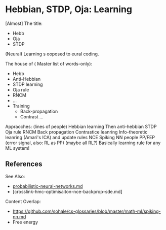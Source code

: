 # Hebbian, STDP, Oja: Learning


[Almost] The title:
* Hebb
* Oja
* STDP

(Neural) Learning s ooposed to eural coding.

The house of (
Master list of words-only):
* Hebb
* Anti-Hebbian
* STDP learning
* Oja rule
* RNCM
* ...
* Training
    * Back-propagation
    * Contrast ...

Appraoches: (lines of people)
Hebbian learning
Then anti-hebbian
STDP
Oja rule
RNCM
Back propagation
Contrastice leanring
Info-theoretic leanring (Amari's ICA) and update rules
NCE
Spiking NN people
PP/FEP (error signal, also: RL as PP) (maybe all RL?)
Basically learning rule for any ML system!

## References
See Also:
* [probabilistic-neural-networks.md](https://github.com/sohale/cs-glossaries/blob/master/math-ml/probabilistic-neural-networks.md)
* [crosslink-hmc-optimisaiton-nce-backprop-sde.md]

Content Overlap:
* https://github.com/sohale/cs-glossaries/blob/master/math-ml/spiking-nn.md
* Free energy
